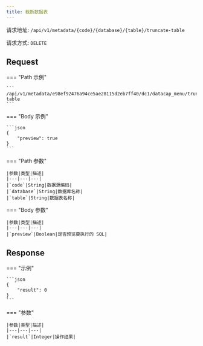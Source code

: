 ```yaml
---
title: 截断数据表
---
```


请求地址: `/api/v1/metadata/{code}/{database}/{table}/truncate-table`

请求方式: `DELETE`

## Request

=== "Path 示例"

    ```
    /api/v1/metadata/e98ef92476a94ce5ae28115d2eb7ff40/dc1/datacap_menu/truncate-table
    ```

=== "Body 示例"

    ```json
    {
        "preview": true
    }
    ```

=== "Path 参数"

    |参数|类型|描述|
    |---|---|---|
    |`code`|String|数据源编码|
    |`database`|String|数据库名称|
    |`table`|String|数据表名称|

=== "Body 参数"

    |参数|类型|描述|
    |---|---|---|
    |`preview`|Boolean|是否预览要执行的 SQL|

## Response

=== "示例"

    ```json
    {
        "result": 0
    }
    ```

=== "参数"

    |参数|类型|描述|
    |---|---|---|
    |`result`|Integer|操作结果|